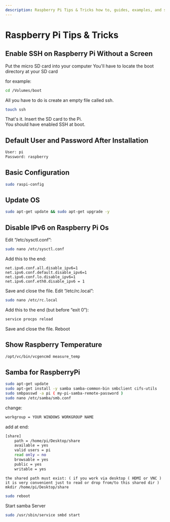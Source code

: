 ```yaml
---
description: Raspberry Pi Tips & Tricks how to, guides, examples, and simple usage, Raspberry Pi, Default User and Password, Install Oh-My-Zsh on Raspbian
---
```


# Raspberry Pi Tips & Tricks

## Enable SSH on Raspberry Pi Without a Screen

Put the micro SD card into your computer 
You'll have to locate the boot directory at your SD card

for example:

```bash
cd /Volumes/boot
```

All you have to do is create an empty file called ssh.

```bash
touch ssh
```

That's it. Insert the SD card to the Pi.  
You should have enabled SSH at boot.

## Default User and Password After Installation

```bash
User: pi
Password: raspberry
```

## Basic Configuration

```bash
sudo raspi-config
```

## Update OS

```bash
sudo apt-get update && sudo apt-get upgrade -y
```

## Disable IPv6 on Raspberry Pi Os

Edit “/etc/sysctl.conf”:

```bash
sudo nano /etc/sysctl.conf
```

Add this to the end:

```config
net.ipv6.conf.all.disable_ipv6=1
net.ipv6.conf.default.disable_ipv6=1
net.ipv6.conf.lo.disable_ipv6=1
net.ipv6.conf.eth0.disable_ipv6 = 1
```

Save and close the file.
Edit “/etc/rc.local”:

```bash
sudo nano /etc/rc.local
```

Add this to the end (but before “exit 0”):

```bash
service procps reload
```

Save and close the file.
Reboot

## Show Raspberry Temperature

```bash
/opt/vc/bin/vcgencmd measure_temp
```

## Samba for RaspberryPi

```bash
sudo apt-get update
sudo apt-get install -y samba samba-common-bin smbclient cifs-utils
sudo smbpasswd -a pi ( my-pi-samba-remote-password )
sudo nano /etc/samba/smb.conf
```

change:

```bash
workgroup = YOUR WINDOWS WORKGROUP NAME
```

add at end:

```bash
[share]
    path = /home/pi/Desktop/share
    available = yes
    valid users = pi
    read only = no
    browsable = yes
    public = yes
    writable = yes
```

`the shared path must exist: ( if you work via desktop ( HDMI or VNC ) it is very convenient just to read or drop from/to this shared dir ) mkdir /home/pi/Desktop/share`

```bash
sudo reboot
```

Start samba Server

```bash
sudo /usr/sbin/service smbd start
```
